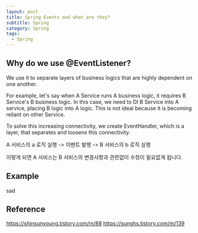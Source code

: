 ```yaml
---
layout: post
title: Spring Events and what are they?
subtitle: Spring
category: Spring
tags:
  - Spring
---
```


## Why do we use @EventListener?
We use it to separate layers of business logics that are highly 
dependent on one another.

For example, let's say when A Service runs A business logic, it
requires B Service's B business logic. In this case, we need to 
DI B Service into A service, placing B logic into A logic. This is
not ideal because it is becoming reliant on other Service.

To solve this increasing connectivity, we create EventHandler, which is
a layer, that separates and loosens this connectivity.

A 서비스의 a 로직 실행 -> 이벤트 발행 -> B 서비스의 b 로직 실행

이렇게 되면 A 서비스는 B 서비스의 변경사항과 관련없이 수정이 필요없게 됩니다.

## Example
sad

## Reference
https://shinsunyoung.tistory.com/m/88
https://sunghs.tistory.com/m/139
